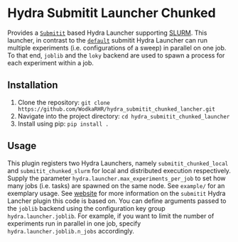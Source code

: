 # Hydra Submitit Launcher Chunked
Provides a [`Submitit`](https://github.com/facebookincubator/submitit) based Hydra Launcher supporting [SLURM](https://slurm.schedmd.com/documentation.html).
This launcher, in contrast to the [`default`](https://github.com/facebookresearch/hydra/blob/main/plugins/hydra_submitit_launcher/README.md) submitit Hydra Launcher can run multiple experiments (i.e. configurations of a sweep) in parallel on one job. To that end, `joblib` and the `loky` backend are used to spawn a process for each experiment within a job.

## Installation

1. Clone the repository: ```git clone https://github.com/WodkaRHR/hydra_submitit_chunked_lancher.git```
2. Navigate into the project directory: `cd hydra_submitit_chunked_launcher`
3. Install using pip: ```pip install .```

## Usage

This plugin registers two Hydra Launchers, namely `submitit_chunked_local` and `submitit_chunked_slurm` for local and distributed execution respectively. Supply the parameter `hydra.launcher.max_experiments_per_job` to set how many jobs (i.e. tasks) are spawned on the same node. See `example/` for an exemplary usage. See [website](https://hydra.cc/docs/plugins/submitit_launcher) for more information on the `submitit` Hydra Lancher plugin this code is based on. You can define arguments passed to the `joblib` backend using the configuration key group `hydra.launcher.joblib`. For example, if you want to limit the number of experiments run in parallel in one job, specify `hydra.launcher.joblib.n_jobs` accordingly.
